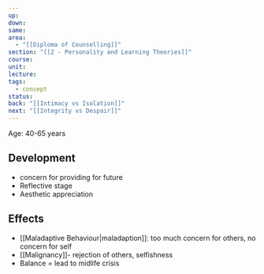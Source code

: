 ```yaml
---
up: 
down: 
same: 
area:
  - "[[Diploma of Counselling]]"
section: "[[2 - Personality and Learning Theories]]"
course: 
unit: 
lecture: 
tags:
  - concept
status: 
back: "[[Intimacy vs Isolation]]"
next: "[[Integrity vs Despair]]"
---
```

Age: 40-65 years

## Development
- concern for providing for future
- Reflective stage
- Aesthetic appreciation

## Effects
- [[Maladaptive Behaviour|maladaption]]: too much concern for others, no concern for self
- [[Malignancy]]- rejection of others, selfishness
- Balance = lead to midlife crisis